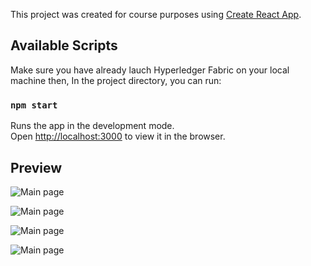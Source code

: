 This project was created for course purposes using [Create React App](https://github.com/facebook/create-react-app).

## Available Scripts

Make sure you have already lauch Hyperledger Fabric on your local machine then,
In the project directory, you can run:

### `npm start`

Runs the app in the development mode.<br />
Open [http://localhost:3000](http://localhost:3000) to view it in the browser.


## Preview
![Main page](https://res.cloudinary.com/devhz3hoj/image/upload/v1571497872/nfc/Main-06_anp70k.png)

![Main page](https://res.cloudinary.com/devhz3hoj/image/upload/v1571497872/nfc/Main-07_krrgdo.png)

![Main page](https://res.cloudinary.com/devhz3hoj/image/upload/v1571497872/nfc/Step-06_w11lwf.png)

![Main page](https://res.cloudinary.com/devhz3hoj/image/upload/v1571497872/nfc/Step-07_mp98ez.png)
